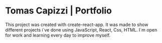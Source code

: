 # Tomas Capizzi | Portfolio

This project was created with create-react-app. It was made to show different projects i´ve done using JavaScript, React, Css, HTML. 
I´m open for work and learning every day to improve myself.